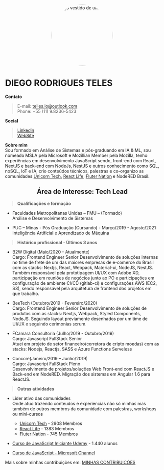 <img style="display: block; margin: auto; border-radius: 50%" width="200" alt="Diego vestido de unicórnio" src="https://cdn.hashnode.com/res/hashnode/image/upload/v1615316424293/wY2u7Pcoc.jpeg?w=400&h=400&fit=crop&crop=faces&auto=compress"/>

# DIEGO RODRIGUES TELES

**Contato**

> E-mail: telles.io@outlook.com  
> Phone: +55 (11) 9.8236-5423 

**Social**

> [Linkedin](https://br.linkedin.com/in/diegoteles)  
> [WebSite](https://unicorncoder.club/)


**Sobre mim**  
Sou formado em Análise de Sistemas e pós-graduando em IA & ML, sou nomeado MSLA pela Microsoft e Mozillian Member pela Mozilla, tenho experiências em desenvolvimento JavaScript sendo, front-end com React, NextJS e back-end com NodeJs, NestJS e outros conhecimento como SQL, noSQL, IoT e IA, crio conteúdos técnicos, palestras e co-organizo as comunidades [Unicorn Tech](https://www.meetup.com/pt-BR/UnicornTech/), [React Life](https://www.meetup.com/pt-BR/ReactLife/), [Fluter Nation](https://www.meetup.com/pt-BR/ReactLife/) e NodeRED Brasil.

<div align="center" >
    <h2>Área de Interesse: <strong> Tech Lead </strong> </h2>
</div>

>**Qualificações e formação**
- Faculdades Metropolitanas Unidas – FMU – (Formado)  
Análise e Desenvolvimento de Sistemas  
 

- PUC – Minas - Pós Graduação (Cursando) - Março/2019 - Agosto/2021   
Inteligência Artificial e Aprendizado de Máquina 

>**Histórico profissional - Últimos 3 anos**

- B2W Digital (Maio/2020 - Atualmente)  
Cargo: Frontend Engineer Senior
Desenvolvimento de soluções internas no time de frete de um das maiores empresas de e-comerce do Brasil com as stacks: Nextjs, React, Webpack, Material-ui, NodeJS, NestJS. 
Também responsável pela prototipagem UI/UX com Adobe XD, participação em reuniões de negócios junto ao PO e participações em configuração de ambiente CI/CD (gitlab-ci) e configurações AWS (EC2, S3), sendo responsável pela arquitetura de frontend dos projetos em que trabalho.

- BeeTech  (Outubro/2019 - Fevereiro/2020)  
Cargo: Frontend Engineer Senior
Desenvolvimento de soluções de produtos com as stacks: Nextjs, Webpack, Styled Components, NodeJS.
Seguindo layout previamente desenhados por um time de UI/UX e seguindo cerimonias scrum.

- FCamara Consultoria  (Julho/2019 - Outubro/2019)  
Cargo: Javascript FullStack Senior  
Atuei em projeto de setor financeiro(corretora de cripto moedas) com as stacks: Nodejs, Reactjs, SASS e Azure Functions Serveless

- Concore(Janeiro/2019 – Junho/2019)  
 Cargo: Javascript FullStack Pleno   
 Desenvolvimento de projetos/soluções Web Front-end com ReactJS e Back-end em NodeRED. Migração dos sistemas em Angular 1.6 para ReactJS. 

>**Outras atividades**

- Lider ativo das comunidades  
Onde atuo trazendo conteudos e experiencias não só minhas mas também de outros membros da comunidade com palestras, workshops ou mini-cursos
  - [Unicorn Tech](https://www.meetup.com/pt-BR/UnicornTech/) - 2908 Membros
  - [React Life](https://www.meetup.com/pt-BR/ReactLife/) - 1383 Membros
  - [Fluter Nation](https://www.meetup.com/pt-BR/ReactLife/) - 745 Membros

- [Curso de JavaScript Iniciante Udemy](https://www.udemy.com/course/logica-de-programacao-com-javascript/) - 1.440 alunos  
- [Curso de JavaScript - Microsoft Channel](https://www.youtube.com/playlist?list=PLb2HQ45KP0WsFop0pItGSUYl6baYjKEye)  

Mais sobre minhas contribuições em: [MINHAS CONTRIBUIÇÕES](https://diegoteles.github.io/timeline)